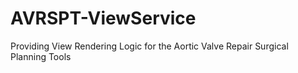 # AVRSPT-ViewService
Providing View Rendering Logic for the Aortic Valve Repair Surgical Planning Tools
